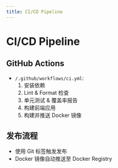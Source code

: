 ```yaml
---
title: CI/CD Pipeline
---
```


# CI/CD Pipeline

## GitHub Actions

- `/.github/workflows/ci.yml`:
  1. 安装依赖  
  2. Lint & Format 检查  
  3. 单元测试 & 覆盖率报告  
  4. 构建前端应用  
  5. 构建并推送 Docker 镜像

## 发布流程

- 使用 Git 标签触发发布  
- Docker 镜像自动推送至 Docker Registry 